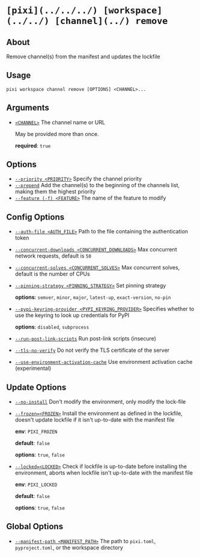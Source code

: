 # `[pixi](../../../) [workspace](../../) [channel](../) remove`

## About

Remove channel(s) from the manifest and updates the lockfile

## Usage

```text
pixi workspace channel remove [OPTIONS] <CHANNEL>...

```

## Arguments

- [`<CHANNEL>`](#arg-%3CCHANNEL%3E) The channel name or URL

  May be provided more than once.

  **required**: `true`

## Options

- [`--priority <PRIORITY>`](#arg---priority) Specify the channel priority
- [`--prepend`](#arg---prepend) Add the channel(s) to the beginning of the channels list, making them the highest priority
- [`--feature (-f) <FEATURE>`](#arg---feature) The name of the feature to modify

## Config Options

- [`--auth-file <AUTH_FILE>`](#arg---auth-file) Path to the file containing the authentication token

- [`--concurrent-downloads <CONCURRENT_DOWNLOADS>`](#arg---concurrent-downloads) Max concurrent network requests, default is `50`

- [`--concurrent-solves <CONCURRENT_SOLVES>`](#arg---concurrent-solves) Max concurrent solves, default is the number of CPUs

- [`--pinning-strategy <PINNING_STRATEGY>`](#arg---pinning-strategy) Set pinning strategy

  **options**: `semver`, `minor`, `major`, `latest-up`, `exact-version`, `no-pin`

- [`--pypi-keyring-provider <PYPI_KEYRING_PROVIDER>`](#arg---pypi-keyring-provider) Specifies whether to use the keyring to look up credentials for PyPI

  **options**: `disabled`, `subprocess`

- [`--run-post-link-scripts`](#arg---run-post-link-scripts) Run post-link scripts (insecure)

- [`--tls-no-verify`](#arg---tls-no-verify) Do not verify the TLS certificate of the server

- [`--use-environment-activation-cache`](#arg---use-environment-activation-cache) Use environment activation cache (experimental)

## Update Options

- [`--no-install`](#arg---no-install) Don't modify the environment, only modify the lock-file

- [`--frozen=<FROZEN>`](#arg---frozen) Install the environment as defined in the lockfile, doesn't update lockfile if it isn't up-to-date with the manifest file

  **env**: `PIXI_FROZEN`

  **default**: `false`

  **options**: `true`, `false`

- [`--locked=<LOCKED>`](#arg---locked) Check if lockfile is up-to-date before installing the environment, aborts when lockfile isn't up-to-date with the manifest file

  **env**: `PIXI_LOCKED`

  **default**: `false`

  **options**: `true`, `false`

## Global Options

- [`--manifest-path <MANIFEST_PATH>`](#arg---manifest-path) The path to `pixi.toml`, `pyproject.toml`, or the workspace directory
